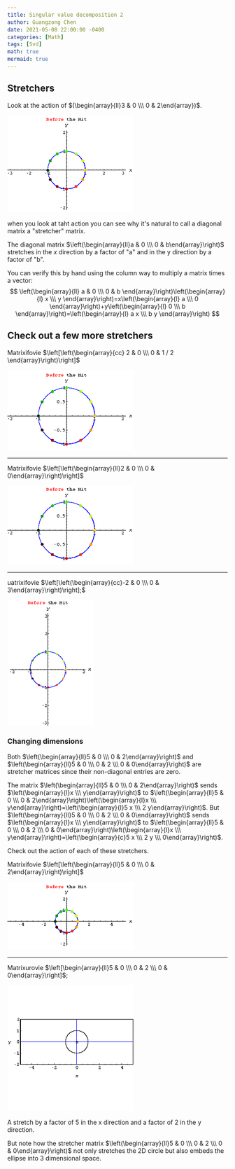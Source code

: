 ```yaml
---
title: Singular value decomposition 2
author: Guangzong Chen
date: 2021-05-08 22:00:00 -0400
categories: [Math]
tags: [Svd]
math: true
mermaid: true
---
```


## Stretchers


Look at the action of $(\begin{array}{ll}3 & 0 \\\ 0 & 2\end{array})$.

![](https://raw.githubusercontent.com/chen-gz/picBed/master/stretcher1.gif)

when you look at taht action you can see why it's natural to call a diagonal matrix a "stretcher" matrix.

The diagonal matrix $\left(\begin{array}{ll}a & 0 \\\ 0 & b\end{array}\right)$ stretches in the $x$ direction by a factor of "a" and in the y direction by a factor of "b".

You can verify this by hand using the column way to multiply a matrix times a vector:
$$
\left(\begin{array}{ll}
a & 0 \\\
0 & b
\end{array}\right)\left(\begin{array}{l}
x \\\
y
\end{array}\right)=x\left(\begin{array}{l}
a \\\
0
\end{array}\right)+y\left(\begin{array}{l}
0 \\\
b
\end{array}\right)=\left(\begin{array}{l}
a x \\\
b y
\end{array}\right)
$$

## Check out a few more stretchers

Matrixifovie $\left[\left(\begin{array}{cc}
2 & 0 \\\
0 & 1 / 2
\end{array}\right)\right]$

![Stretching by 1/2 squashes the circle in the y direction.](https://raw.githubusercontent.com/chen-gz/picBed/master/stretcher2.gif)

********

Matrixifovie $\left[\left(\begin{array}{ll}2 & 0 \\\ 0 & 0\end{array}\right)\right]$

![Stretching by 0 in the y direction squashes the circle onto the x-axis.](https://raw.githubusercontent.com/chen-gz/picBed/master/stretcher3.gif)

*******

uatrixifovie $\left[\left(\begin{array}{cc}-2 & 0 \\\ 0 & 3\end{array}\right)\right];$

![Stretching by -2 in the x-direction, means flipping across the y-axis as well as stretching.](https://raw.githubusercontent.com/chen-gz/picBed/master/stretcher4.gif)

### Changing dimensions

Both $\left(\begin{array}{ll}5 & 0 \\\ 0 & 2\end{array}\right)$ and $\left(\begin{array}{ll}5 & 0 \\\ 0 & 2 \\\ 0 & 0\end{array}\right)$ are stretcher matrices since their non-diagonal entries are zero.

The matrix $\left(\begin{array}{ll}5 & 0 \\\ 0 & 2\end{array}\right)$ sends $\left(\begin{array}{l}x \\\ y\end{array}\right)$ to $\left(\begin{array}{ll}5 & 0 \\\ 0 & 2\end{array}\right)\left(\begin{array}{l}x \\\ y\end{array}\right)=\left(\begin{array}{l}5 x \\\ 2 y\end{array}\right)$.
But $\left(\begin{array}{ll}5 & 0 \\\ 0 & 2 \\\ 0 & 0\end{array}\right)$ sends $\left(\begin{array}{l}x \\\ y\end{array}\right)$ to $\left(\begin{array}{ll}5 & 0 \\\ 0 & 2 \\\ 0 & 0\end{array}\right)\left(\begin{array}{l}x \\\ y\end{array}\right)=\left(\begin{array}{c}5 x \\\ 2 y \\\ 0\end{array}\right)$.

Check out the action of each of these stretchers.

Matrixifovie $\left[\left(\begin{array}{ll}5 & 0 \\\ 0 & 2\end{array}\right)\right]$

![A stretch by a factor of 5 in the x direction and a factor of 2 in the y direction.](https://raw.githubusercontent.com/chen-gz/picBed/master/stretcher5.gif)

*****

Matrixurovie $\left[\begin{array}{ll}5 & 0 \\\ 0 & 2 \\\ 0 & 0\end{array}\right]$;

![](https://raw.githubusercontent.com/chen-gz/picBed/master/3dstretch.gif)

A stretch by a factor of 5 in the x direction and a factor of 2 in the y direction.  

But note how the stretcher matrix $\left(\begin{array}{ll}5 & 0 \\\ 0 & 2 \\\ 0 & 0\end{array}\right)$ not only stretches the $2 \mathrm{D}$ circle but also embeds the ellipse into 3 dimensional space.


